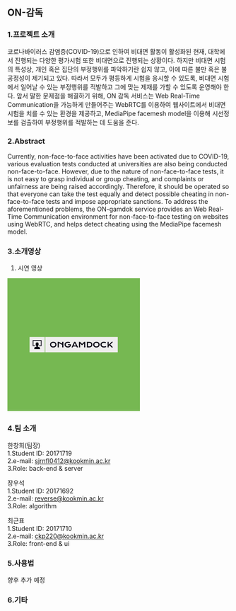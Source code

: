 ## ON-감독

### 1.프로젝트 소개

코로나바이러스 감염증(COVID-19)으로 인하여 비대면 활동이 활성화된 현재, 대학에서 진행되는 다양한 평가시험 또한 비대면으로 진행되는 상황이다. 하지만 비대면 시험의 특성상, 개인 혹은 집단의 부정행위를 파악하기란 쉽지 않고, 이에 따른 불만 혹은 불공정성이 제기되고 있다. 따라서 모두가 평등하게 시험을 응시할 수 있도록, 비대면 시험에서 일어날 수 있는 부정행위를 적발하고 그에 맞는 제재를 가할 수 있도록 운영해야 한다. 앞서 말한 문제점을 해결하기 위해, ON 감독 서비스는 Web Real-Time Communication을 가능하게 만들어주는 WebRTC를 이용하여 웹사이트에서 비대면 시험을 치를 수 있는 환경을 제공하고, MediaPipe facemesh model을 이용해 시선정보를 검출하여 부정행위를 적발하는 데 도움을 준다.

### 2.Abstract

Currently, non-face-to-face activities have been activated due to COVID-19, various evaluation tests conducted at universities are also being conducted non-face-to-face. However, due to the nature of non-face-to-face tests, it is not easy to grasp individual or group cheating, and complaints or unfairness are being raised accordingly. Therefore, it should be operated so that everyone can take the test equally and detect possible cheating in non-face-to-face tests and impose appropriate sanctions. To address the aforementioned problems, the ON-gamdok service provides an Web Real-Time Communication environment for non-face-to-face testing on websites using WebRTC, and helps detect cheating using the MediaPipe facemesh model.

### 3.소개영상

1. 시연 영상
<a href="https://youtu.be/R8JPlvt5Rjg">
   <img src="src/public/Original.png" width = "300px" height = "300px">
</a>

### 4.팀 소개

한창희(팀장) <br>
1.Student ID: 20171719 <br>
2.e-mail: sjrnfl0412@kookmin.ac.kr <br>
3.Role: back-end & server <br>

장우석 <br>
1.Student ID: 20171692 <br>
2.e-mail: reverse@kookmin.ac.kr <br>
3.Role: algorithm <br>

최근표 <br>
1.Student ID: 20171710 <br>
2.e-mail: ckp220@kookmin.ac.kr <br>
3.Role: front-end & ui <br>



### 5.사용법

향후 추가 예정

### 6.기타


